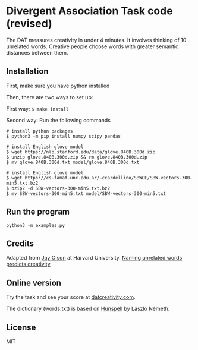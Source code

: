 # Divergent Association Task code (revised)

The DAT measures creativity in under 4 minutes. It involves thinking of 10
unrelated words. Creative people choose words with greater semantic distances
between them.

## Installation

First, make sure you have python installed

Then, there are two ways to set up:

First way: `$ make install` 

Second way: Run the following commands

```
# install python packages
$ python3 -m pip install numpy scipy pandas

# install English glove model
$ wget https://nlp.stanford.edu/data/glove.840B.300d.zip
$ unzip glove.840B.300d.zip && rm glove.840B.300d.zip
$ mv glove.840B.300d.txt model/glove.840B.300d.txt

# install English glove model
$ wget https://cs.famaf.unc.edu.ar/~ccardellino/SBWCE/SBW-vectors-300-min5.txt.bz2
$ bzip2 -d SBW-vectors-300-min5.txt.bz2
$ mv SBW-vectors-300-min5.txt model/SBW-vectors-300-min5.txt
```

## Run the program

`python3 -m examples.py`











## Credits


Adapted from [Jay Olson](https://www.jayolson.org) at Harvard University. 
[Naming unrelated words predicts creativity](https://www.pnas.org/content/118/25/e2022340118)


## Online version

Try the task and see your score at
[datcreativity.com](https://www.datcreativity.com).

The dictionary (words.txt) is based on [Hunspell](https://hunspell.github.io)
by László Németh.


## License

MIT
